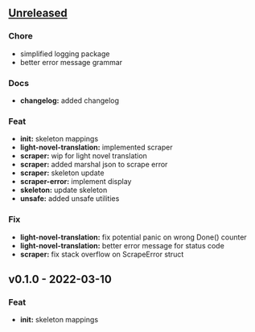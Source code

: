 <a name="unreleased"></a>
## [Unreleased]

### Chore
- simplified logging package
- better error message grammar

### Docs
- **changelog:** added changelog

### Feat
- **init:** skeleton mappings
- **light-novel-translation:** implemented scraper
- **scraper:** wip for light novel translation
- **scraper:** added marshal json to scrape error
- **scraper:** skeleton update
- **scraper-error:** implement display
- **skeleton:** update skeleton
- **unsafe:** added unsafe utilities

### Fix
- **light-novel-translation:** fix potential panic on wrong Done() counter
- **light-novel-translation:** better error message for status code
- **scraper:** fix stack overflow on ScrapeError struct


<a name="v0.1.0"></a>
## v0.1.0 - 2022-03-10
### Feat
- **init:** skeleton mappings


[Unreleased]: https://github.com/tigorlazuardi/epub-scraper/compare/v0.1.0...HEAD
